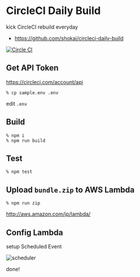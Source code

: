 # CircleCI Daily Build
kick CircleCI rebuild everyday

- https://github.com/shokai/circleci-daily-build

[![Circle CI](https://circleci.com/gh/shokai/circleci-daily-build.svg?style=svg)](https://circleci.com/gh/shokai/circleci-daily-build)


## Get API Token

https://circleci.com/account/api

    % cp sample.env .env

edit `.env`


## Build

    % npm i
    % npm run build


## Test

    % npm test


## Upload `bundle.zip` to AWS Lambda

    % npm run zip

http://aws.amazon.com/jp/lambda/


## Config Lambda

setup Scheduled Event

![scheduler](https://gyazo.com/c83deefbdad6849e78e64aa3ca889963.png)

done!
